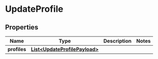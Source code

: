 

# UpdateProfile


## Properties

| Name | Type | Description | Notes |
|------------ | ------------- | ------------- | -------------|
|**profiles** | [**List&lt;UpdateProfilePayload&gt;**](UpdateProfilePayload.md) |  |  |



